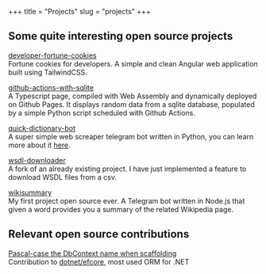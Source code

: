 +++
title = "Projects"
slug = "projects"
+++

## Some quite interesting open source projects
[developer-fortune-cookies](https://github.com/ilmalte/developer-fortune-cookies)<br>
Fortune cookies for developers. A simple and clean Angular web application built using TailwindCSS. 

[github-actions-with-sqlite](https://github.com/ilmalte/github-actions-with-sqlite)<br>
A Typescript page, compiled with Web Assembly and dynamically deployed on Github Pages. It displays random data from a sqlite database, populated by a simple Python script scheduled with Github Actions.

[quick-dictionary-bot](https://github.com/ilmalte/quick-dictionary-bot)<br>
A super simple web screaper telegram bot written in Python, you can learn more about it [here](./posts/web-scarper-telegram-bot-python/).

[wsdl-downloader](https://github.com/ilmalte/wsdl-downloader)<br>
A fork of an already existing project. I have just implemented a feature to download WSDL files from a csv. 

[wikisummary](https://github.com/ilmalte/wikisummary)<br>
My first project open source ever. A Telegram bot written in Node.js that given a word provides you a summary of the related Wikipedia page.

## Relevant open source contributions
[Pascal-case the DbContext name when scaffolding](https://github.com/dotnet/efcore/issues/27886)<br>
Contribution to [dotnet/efcore](https://github.com/dotnet/efcore/commit/5a759d5f61d2e28fc651f7059ce8b8bc0fe7ee3a), most used ORM for .NET